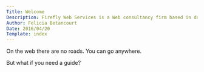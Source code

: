 ```yaml
---
Title: Welcome
Description: Firefly Web Services is a Web consultancy firm based in downtown Oakland, Caflifornia.
Author: Felicia Betancourt
Date: 2016/04/20
Template: index
---
```


<div class="intro-wrap">
    <p class="main-intro">
        <span>On the web there are no roads.</span>
        <span>You&nbsp;can&nbsp;go&nbsp;anywhere.</span>
    </p>
    <aside>But what if you need a guide?</aside>
</div>
